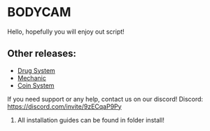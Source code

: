# BODYCAM


Hello, hopefully you will enjoy out script!

## Other releases:
* [Drug System](https://forum.cfx.re/t/paid-esx-qb-realistic-unique-drug-system-target-context-menu-advanced-cutscenes-selling-consuming-first-week-discount-25/4892354)
* [Mechanic](https://forum.cfx.re/t/paid-esx-qb-advanced-mechanic-script-target-context-menu/4898190)
* [Coin System](https://forum.cfx.re/t/paid-esx-qb-unique-coin-system-robbery-robbery-pawnshop-coin-flip-consumables-optimized/4901075)

If you need support or any help, contact us on our discord!
Discord: https://discord.com/invite/9zECqaP9Py

1. All installation guides can be found in folder install!
